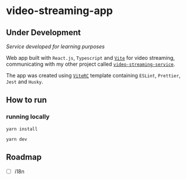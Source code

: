 # video-streaming-app

## **Under Development**

_Service developed for learning purposes_

Web app built with `React.js`, `Typescript` and [`Vite`](https://vitejs.dev/) for video streaming, communicating with my other project called [`video-streaming-service`](https://github.com/eduardo-schork/video-streaming-service).

The app was created using [`ViteRC`](https://github.com/potreco/viterc) template containing `ESLint`, `Prettier`, `Jest` and `Husky`.

## **How to run**

### running locally

```
yarn install

yarn dev
```

## **Roadmap**

- [ ] i18n
